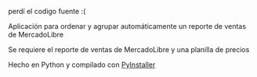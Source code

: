 perdí el codigo fuente :(

Aplicación para ordenar y agrupar automáticamente un reporte de ventas de MercadoLibre

Se requiere el reporte de ventas de MercadoLibre y una planilla de precios

Hecho en Python y compilado con [PyInstaller](https://pyinstaller.org/en/stable/)
